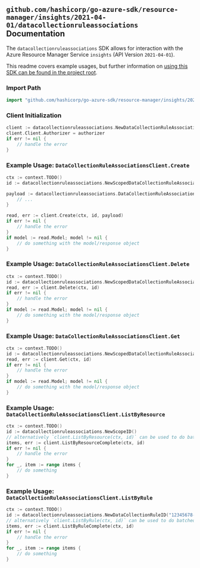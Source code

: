 
## `github.com/hashicorp/go-azure-sdk/resource-manager/insights/2021-04-01/datacollectionruleassociations` Documentation

The `datacollectionruleassociations` SDK allows for interaction with the Azure Resource Manager Service `insights` (API Version `2021-04-01`).

This readme covers example usages, but further information on [using this SDK can be found in the project root](https://github.com/hashicorp/go-azure-sdk/tree/main/docs).

### Import Path

```go
import "github.com/hashicorp/go-azure-sdk/resource-manager/insights/2021-04-01/datacollectionruleassociations"
```


### Client Initialization

```go
client := datacollectionruleassociations.NewDataCollectionRuleAssociationsClientWithBaseURI("https://management.azure.com")
client.Client.Authorizer = authorizer
if err != nil {
	// handle the error
}
```


### Example Usage: `DataCollectionRuleAssociationsClient.Create`

```go
ctx := context.TODO()
id := datacollectionruleassociations.NewScopedDataCollectionRuleAssociationID("/subscriptions/12345678-1234-9876-4563-123456789012/resourceGroups/some-resource-group", "associationValue")

payload := datacollectionruleassociations.DataCollectionRuleAssociationProxyOnlyResource{
	// ...
}

read, err := client.Create(ctx, id, payload)
if err != nil {
	// handle the error
}
if model := read.Model; model != nil {
	// do something with the model/response object
}
```


### Example Usage: `DataCollectionRuleAssociationsClient.Delete`

```go
ctx := context.TODO()
id := datacollectionruleassociations.NewScopedDataCollectionRuleAssociationID("/subscriptions/12345678-1234-9876-4563-123456789012/resourceGroups/some-resource-group", "associationValue")
read, err := client.Delete(ctx, id)
if err != nil {
	// handle the error
}
if model := read.Model; model != nil {
	// do something with the model/response object
}
```


### Example Usage: `DataCollectionRuleAssociationsClient.Get`

```go
ctx := context.TODO()
id := datacollectionruleassociations.NewScopedDataCollectionRuleAssociationID("/subscriptions/12345678-1234-9876-4563-123456789012/resourceGroups/some-resource-group", "associationValue")
read, err := client.Get(ctx, id)
if err != nil {
	// handle the error
}
if model := read.Model; model != nil {
	// do something with the model/response object
}
```


### Example Usage: `DataCollectionRuleAssociationsClient.ListByResource`

```go
ctx := context.TODO()
id := datacollectionruleassociations.NewScopeID()
// alternatively `client.ListByResource(ctx, id)` can be used to do batched pagination
items, err := client.ListByResourceComplete(ctx, id)
if err != nil {
	// handle the error
}
for _, item := range items {
	// do something
}
```


### Example Usage: `DataCollectionRuleAssociationsClient.ListByRule`

```go
ctx := context.TODO()
id := datacollectionruleassociations.NewDataCollectionRuleID("12345678-1234-9876-4563-123456789012", "example-resource-group", "dataCollectionRuleValue")
// alternatively `client.ListByRule(ctx, id)` can be used to do batched pagination
items, err := client.ListByRuleComplete(ctx, id)
if err != nil {
	// handle the error
}
for _, item := range items {
	// do something
}
```
